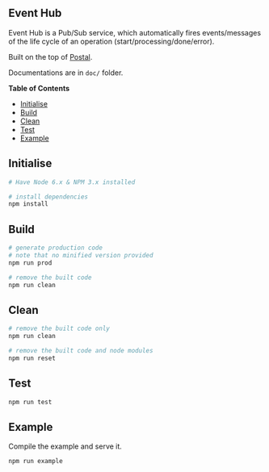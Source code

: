 Event Hub
-------

Event Hub is a Pub/Sub service, which automatically fires events/messages of the life cycle of an operation (start/processing/done/error).

Built on the top of [Postal](https://github.com/postaljs/postal.js).

Documentations are in `doc/` folder.

__Table of Contents__

<!-- MarkdownTOC -->

- [Initialise](#initialise)
- [Build](#build)
- [Clean](#clean)
- [Test](#test)
- [Example](#example)

<!-- /MarkdownTOC -->

<a name="initialise"></a>
## Initialise

```bash
# Have Node 6.x & NPM 3.x installed

# install dependencies
npm install
```

<a name="build"></a>
## Build

```bash
# generate production code
# note that no minified version provided
npm run prod

# remove the built code
npm run clean
```

<a name="clean"></a>
## Clean

```bash
# remove the built code only
npm run clean

# remove the built code and node modules
npm run reset
```

<a name="test"></a>
## Test

```bash
npm run test
```

<a name="example"></a>
## Example

Compile the example and serve it.

```bash
npm run example
```
